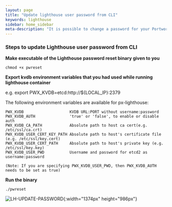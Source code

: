 ```yaml
---
layout: page
title: "Update lighthouse user password from CLI"
keywords: lighthouse
sidebar: home_sidebar
meta-description: "It is possible to change a password for your Portworx Lighthouse cluster, follow the steps here."
---
```


### Steps to update Lighthouse user password from CLI

**Make executable of the Lighthouse password reset binary given to you**
```
chmod +x pwreset
```

**Export kvdb environment variables that you had used while running lighthouse container**

e.g. export PWX_KVDB=etcd:http://${LOCAL_IP}:2379

The following environment variables are available for px-lighthouse:

```
PWX_KVDB                    KVDB URL:PORT without username:password
PWX_KVDB_AUTH               'true' or 'false', to enable or disable auth 
PWX_KVDB_CA_PATH            Absolute path to host ca cert(e.g. /etc/ssl/ca.crt)
PWX_KVDB_USER_CERT_KEY_PATH Absolute path to host's certificate file (e.g. /etc/ssl/key.cert)
PWX_KVDB_USER_CERT_PATH     Absolute path to host's private key (e.g. /etc/ssl/key.key)
PWX_KVDB_USER_PWD           Username and password for etcd2 as username:password

(Note: If you are specifying PWX_KVDB_USER_PWD, then PWX_KVDB_AUTH needs to be set as true)
```

**Run the binary**

```
./pwreset 
```

![LH-UPDATE-PASSWORD](/images/lh-update-password.png "Update Password"){:width="1374px" height="986px"}
